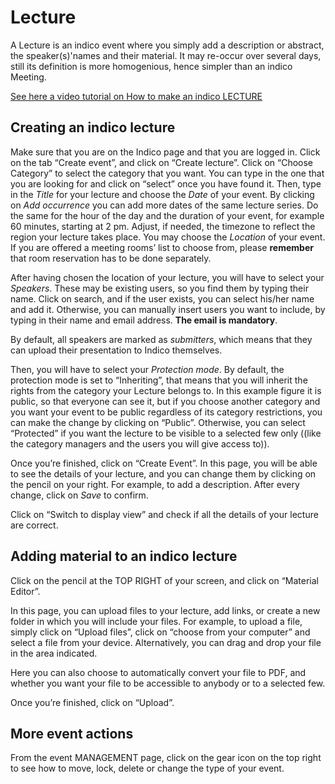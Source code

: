Lecture
=======

A Lecture is an indico event where you simply add a description or abstract, the speaker(s)'names and their material. It may re-occur over several days, still its definition is more homogenious, hence simpler than an indico Meeting.

[See here a video tutorial on How to make an indico LECTURE](https://cds.cern.ch/video/2261867)


Creating an indico lecture
--------------------------
Make sure that you are on the Indico page and that you are logged in.
Click on the tab “Create event”, and click on “Create lecture”.
Click on “Choose Category” to select the category that you want. You can type in the one that you are looking for and click on “select” once you have found it.
Then, type in the _Title_ for your lecture and choose the _Date_ of your event. By clicking on _Add occurrence_ you can add more dates of the same lecture series. Do the same for the hour of the day and the duration of your event, for example 60 minutes, starting at 2 pm.
Adjust, if needed, the timezone to reflect the region your lecture takes place.
You may choose the _Location_ of your event. If you are offered a  meeting rooms’ list to choose from, please **remember** that room reservation has to be done separately.


After having chosen the location of your lecture, you will have to select your _Speakers_.
These may be existing users, so you find them by typing their name. Click on search, and if the user exists, you can select his/her name and add it.
Otherwise, you can manually insert users you want to include, by typing in their name and email address. **The email is mandatory**.

By default, all speakers are marked as _submitters_, which
means that they can upload their presentation to Indico themselves.

Then, you will have to select your _Protection mode_. By default, the protection mode is set to “Inheriting”, that means that you will inherit the rights from the category your Lecture belongs to. In this example figure it is public, so that everyone can see it, but if you choose another category and you want your event to be public regardless of its category restrictions, you can make the change by clicking on “Public”. Otherwise, you can select “Protected” if you want the lecture to be visible to a selected few only ((like the category managers and the users you will give access to)).

Once you’re finished, click on “Create Event”.
In this page, you will be able to see the details of your lecture, and you can change them by clicking on the pencil on your right. 
For example, to add a description. After every change, click on _Save_ to confirm.

Click on “Switch to display view” and check if all the details of your lecture are correct.

Adding material to an indico lecture
------------------------------------

Click on the pencil at the TOP RIGHT of your screen, and click on “Material Editor”.

In this page, you can upload files to your lecture, add links, or create a new folder in which you will include your files.
For example, to upload a file, simply click on “Upload files”, click on “choose from your computer” and select a file from your device.
Alternatively, you can drag and drop your file in the area indicated.

Here you can also choose to automatically convert your file to PDF, and whether you want your file to be accessible to anybody or to a selected few.

Once you’re finished, click on “Upload”.

More event actions
------------------
From the event MANAGEMENT page, click on the gear icon on the top right to see how to move, lock, delete or change the type of your event.
